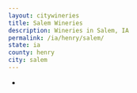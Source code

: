 ```yaml
---
layout: citywineries
title: Salem Wineries
description: Wineries in Salem, IA
permalink: /ia/henry/salem/
state: ia
county: henry
city: salem
---
```

-
